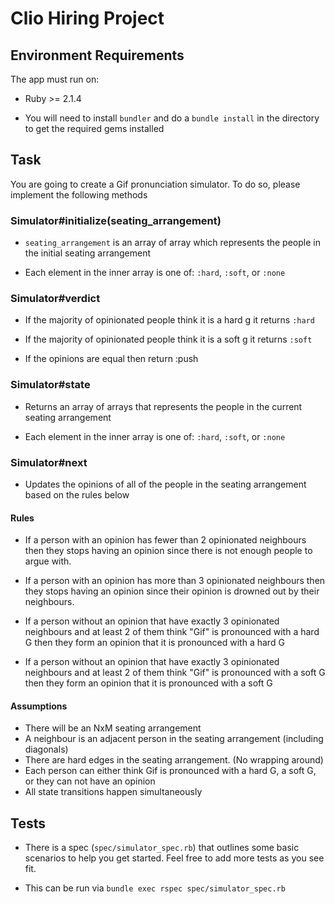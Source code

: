 # Clio Hiring Project

## Environment Requirements

The app must run on:

- Ruby >= 2.1.4

- You will need to install `bundler` and do a `bundle install` in the directory to get the required gems installed

## Task
 
You are going to create a Gif pronunciation simulator. To do so, please implement the following methods

### Simulator#initialize(seating_arrangement)

- `seating_arrangement` is an array of array which represents the people in the initial seating arrangement

- Each element in the inner array is one of: `:hard`, `:soft`, or `:none`

### Simulator#verdict

- If the majority of opinionated people think it is a hard g it returns `:hard`

- If the majority of opinionated people think it is a soft g it returns `:soft`

- If the opinions are equal then return :push

### Simulator#state

- Returns an array of arrays that represents the people in the current seating arrangement

- Each element in the inner array is one of: `:hard`, `:soft`, or `:none`

### Simulator#next

- Updates the opinions of all of the people in the seating arrangement based on the rules below

#### Rules

- If a person with an opinion has fewer than 2 opinionated neighbours then they stops having an opinion since there is not enough people to argue with. 

- If a person with an opinion has more than 3 opinionated neighbours then they stops having an opinion since their opinion is drowned out by their neighbours. 

- If a person without an opinion that have exactly 3 opinionated neighbours and at least 2 of them think "Gif" is pronounced with a hard G then they form an opinion that it is pronounced with a hard G

- If a person without an opinion that have exactly 3 opinionated neighbours and at least 2 of them think "Gif" is pronounced with a soft G then they form an opinion that it is pronounced with a soft G

#### Assumptions 
- There will be an NxM seating arrangement
- A neighbour is an adjacent person in the seating arrangement (including diagonals)
- There are hard edges in the seating arrangement. (No wrapping around)
- Each person can either think Gif is pronounced with a hard G, a soft G, or they can not have an opinion
- All state transitions happen simultaneously

## Tests

- There is a spec (`spec/simulator_spec.rb`) that outlines some basic scenarios to help you get started. Feel free to add more tests as you see fit. 

- This can be run via `bundle exec rspec spec/simulator_spec.rb`
